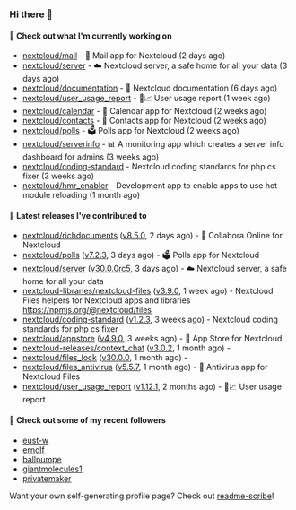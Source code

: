 ### Hi there 👋

#### 👷 Check out what I'm currently working on

- [nextcloud/mail](https://github.com/nextcloud/mail) - 💌 Mail app for Nextcloud (2 days ago)
- [nextcloud/server](https://github.com/nextcloud/server) - ☁️ Nextcloud server, a safe home for all your data (3 days ago)
- [nextcloud/documentation](https://github.com/nextcloud/documentation) - 📘 Nextcloud documentation (6 days ago)
- [nextcloud/user_usage_report](https://github.com/nextcloud/user_usage_report) - 👱📈 User usage report (1 week ago)
- [nextcloud/calendar](https://github.com/nextcloud/calendar) - 📆 Calendar app for Nextcloud (2 weeks ago)
- [nextcloud/contacts](https://github.com/nextcloud/contacts) - 📇 Contacts app for Nextcloud (2 weeks ago)
- [nextcloud/polls](https://github.com/nextcloud/polls) - 🗳️ Polls app for Nextcloud (2 weeks ago)
- [nextcloud/serverinfo](https://github.com/nextcloud/serverinfo) - 📊 A monitoring app which creates a server info dashboard for admins (3 weeks ago)
- [nextcloud/coding-standard](https://github.com/nextcloud/coding-standard) - Nextcloud coding standards for php cs fixer (3 weeks ago)
- [nextcloud/hmr_enabler](https://github.com/nextcloud/hmr_enabler) - Development app to enable apps to use hot module reloading (1 month ago)

#### 🔭 Latest releases I've contributed to

- [nextcloud/richdocuments](https://github.com/nextcloud/richdocuments) ([v8.5.0](https://github.com/nextcloud/richdocuments/releases/tag/v8.5.0), 2 days ago) - 📑 Collabora Online for Nextcloud
- [nextcloud/polls](https://github.com/nextcloud/polls) ([v7.2.3](https://github.com/nextcloud/polls/releases/tag/v7.2.3), 3 days ago) - 🗳️ Polls app for Nextcloud
- [nextcloud/server](https://github.com/nextcloud/server) ([v30.0.0rc5](https://github.com/nextcloud/server/releases/tag/v30.0.0rc5), 3 days ago) - ☁️ Nextcloud server, a safe home for all your data
- [nextcloud-libraries/nextcloud-files](https://github.com/nextcloud-libraries/nextcloud-files) ([v3.9.0](https://github.com/nextcloud-libraries/nextcloud-files/releases/tag/v3.9.0), 1 week ago) - Nextcloud Files helpers for Nextcloud apps and libraries https://npmjs.org/@nextcloud/files
- [nextcloud/coding-standard](https://github.com/nextcloud/coding-standard) ([v1.2.3](https://github.com/nextcloud/coding-standard/releases/tag/v1.2.3), 3 weeks ago) - Nextcloud coding standards for php cs fixer
- [nextcloud/appstore](https://github.com/nextcloud/appstore) ([v4.9.0](https://github.com/nextcloud/appstore/releases/tag/v4.9.0), 3 weeks ago) -  :convenience_store: App Store for Nextcloud
- [nextcloud-releases/context_chat](https://github.com/nextcloud-releases/context_chat) ([v3.0.2](https://github.com/nextcloud-releases/context_chat/releases/tag/v3.0.2), 1 month ago) - 
- [nextcloud/files_lock](https://github.com/nextcloud/files_lock) ([v30.0.0](https://github.com/nextcloud/files_lock/releases/tag/v30.0.0), 1 month ago) - 
- [nextcloud/files_antivirus](https://github.com/nextcloud/files_antivirus) ([v5.5.7](https://github.com/nextcloud/files_antivirus/releases/tag/v5.5.7), 1 month ago) - 👾 Antivirus app for Nextcloud Files
- [nextcloud/user_usage_report](https://github.com/nextcloud/user_usage_report) ([v1.12.1](https://github.com/nextcloud/user_usage_report/releases/tag/v1.12.1), 2 months ago) - 👱📈 User usage report

#### 👯 Check out some of my recent followers

- [eust-w](https://github.com/eust-w)
- [ernolf](https://github.com/ernolf)
- [ballpumpe](https://github.com/ballpumpe)
- [giantmolecules1](https://github.com/giantmolecules1)
- [privatemaker](https://github.com/privatemaker)

Want your own self-generating profile page? Check out [readme-scribe](https://github.com/muesli/readme-scribe)!
